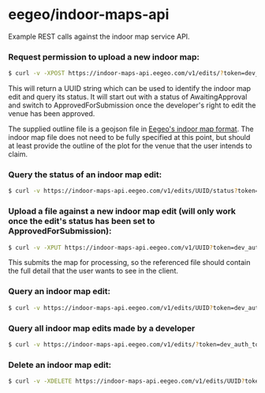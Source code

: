 # eegeo/indoor-maps-api
Example REST calls against the indoor map service API.

### Request permission to upload a new indoor map:

```sh
$ curl -v -XPOST https://indoor-maps-api.eegeo.com/v1/edits/?token=dev_auth_token -F venue_street_address="<address>" -F venue_phone_number="<phone no.>" -F venue_email="<email address>" -F submission_contact_email="<email address for notifications>" -F venue_outline="@/path/to/my/file"
```

This will return a UUID string which can be used to identify the indoor map edit and query its status.  It will start out with a status of AwaitingApproval and switch to ApprovedForSubmission once the developer's right to edit the venue has been approved.  

The supplied outline file is a geojson file in [Eegeo's indoor map format](FORMAT.md).  The indoor map file does not need to be fully specified at this point, but should at least provide the outline of the plot for the venue that the user intends to claim.

### Query the status of an indoor map edit:

```sh
$ curl -v https://indoor-maps-api.eegeo.com/v1/edits/UUID/status?token=dev_auth_token
```

### Upload a file against a new indoor map edit (will only work once the edit's status has been set to ApprovedForSubmission):

```sh
$ curl -v -XPUT https://indoor-maps-api.eegeo.com/v1/UUID?token=dev_auth_token -F name="my venue name" -F comment="my venue comment" -F file="@/path/to/my/file"
```

This submits the map for processing, so the referenced file should contain the full detail that the user wants to see in the client.

### Query an indoor map edit:

```sh
$ curl -v https://indoor-maps-api.eegeo.com/v1/edits/UUID?token=dev_auth_token
```

### Query all indoor map edits made by a developer 

```sh
$ curl -v https://indoor-maps-api.eegeo.com/v1/edits/?token=dev_auth_token
```

### Delete an indoor map edit:

```sh
$ curl -v -XDELETE https://indoor-maps-api.eegeo.com/v1/edits/UUID?token=dev_auth_token
```


